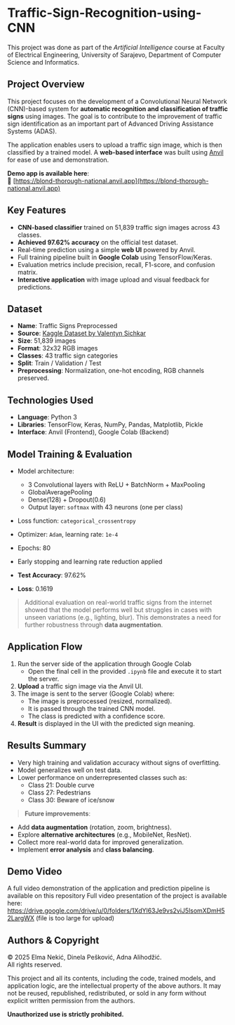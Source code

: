 # Traffic-Sign-Recognition-using-CNN

This project was done as part of the *Artificial Intelligence* course at Faculty of Electrical Engineering, University of Sarajevo, Department of Computer Science and Informatics.

## Project Overview

This project focuses on the development of a Convolutional Neural Network (CNN)-based system for **automatic recognition and classification of traffic signs** using images. The goal is to contribute to the improvement of traffic sign identification as an important part of Advanced Driving Assistance Systems (ADAS).

The application enables users to upload a traffic sign image, which is then classified by a trained model. A **web-based interface** was built using [Anvil](https://anvil.works/) for ease of use and demonstration.

**Demo app is available here**:  
🔗 [https://blond-thorough-national.anvil.app](https://blond-thorough-national.anvil.app)

## Key Features

- **CNN-based classifier** trained on 51,839 traffic sign images across 43 classes.
- **Achieved 97.62% accuracy** on the official test dataset.
- Real-time prediction using a simple **web UI** powered by Anvil.
- Full training pipeline built in **Google Colab** using TensorFlow/Keras.
- Evaluation metrics include precision, recall, F1-score, and confusion matrix.
- **Interactive application** with image upload and visual feedback for predictions.

## Dataset

- **Name**: Traffic Signs Preprocessed  
- **Source**: [Kaggle Dataset by Valentyn Sichkar](https://www.kaggle.com/datasets/valentynsichkar/traffic-signs-preprocessed)  
- **Size**: 51,839 images  
- **Format**: 32x32 RGB images  
- **Classes**: 43 traffic sign categories  
- **Split**: Train / Validation / Test  
- **Preprocessing**: Normalization, one-hot encoding, RGB channels preserved.

## Technologies Used

- **Language**: Python 3  
- **Libraries**: TensorFlow, Keras, NumPy, Pandas, Matplotlib, Pickle  
- **Interface**: Anvil (Frontend), Google Colab (Backend)

## Model Training & Evaluation

- Model architecture:  
  - 3 Convolutional layers with ReLU + BatchNorm + MaxPooling  
  - GlobalAveragePooling  
  - Dense(128) + Dropout(0.6)  
  - Output layer: `softmax` with 43 neurons (one per class)

- Loss function: `categorical_crossentropy`  
- Optimizer: `Adam`, learning rate: `1e-4`  
- Epochs: 80  
- Early stopping and learning rate reduction applied  
- **Test Accuracy**: 97.62%  
- **Loss**: 0.1619

> Additional evaluation on real-world traffic signs from the internet showed that the model performs well but struggles in cases with unseen variations (e.g., lighting, blur). This demonstrates a need for further robustness through **data augmentation**.

## Application Flow

1. Run the server side of the application through Google Colab
    - Open the final cell in the provided `.ipynb` file and execute it to start the server.
2.  **Upload** a traffic sign image via the Anvil UI.
3. The image is sent to the server (Google Colab) where:
   - The image is preprocessed (resized, normalized).
   - It is passed through the trained CNN model.
   - The class is predicted with a confidence score.
4. **Result** is displayed in the UI with the predicted sign meaning.

## Results Summary

- Very high training and validation accuracy without signs of overfitting.
- Model generalizes well on test data.
- Lower performance on underrepresented classes such as:
  - Class 21: Double curve
  - Class 27: Pedestrians
  - Class 30: Beware of ice/snow

> **Future improvements**:
- Add **data augmentation** (rotation, zoom, brightness).
- Explore **alternative architectures** (e.g., MobileNet, ResNet).
- Collect more real-world data for improved generalization.
- Implement **error analysis** and **class balancing**.

## Demo Video

A full video demonstration of the application and prediction pipeline is available on this repository
Full video presentation of the project is available here: https://drive.google.com/drive/u/0/folders/1XdYl63Je9vs2viJ5lsomXDmH52LargWX (file is too large for upload)

## Authors & Copyright

© 2025 Elma Nekić, Dinela Pešković, Adna Alihodžić.  
All rights reserved.

This project and all its contents, including the code, trained models, and application logic, are the intellectual property of the above authors. It may not be reused, republished, redistributed, or sold in any form without explicit written permission from the authors.

**Unauthorized use is strictly prohibited.**


